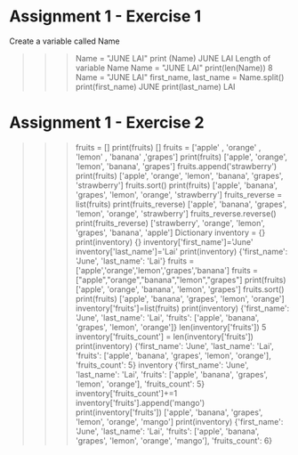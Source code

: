 # Assignment 1 - Exercise 1
Create a variable called Name
>>> Name = "JUNE LAI"
>>> print (Name)
JUNE LAI
Length of variable Name
>>> Name = "JUNE LAI"
>>> print(len(Name))
8
>>> Name = "JUNE LAI"
>>> first_name, last_name = Name.split()
>>> print(first_name)
JUNE
>>> print(last_name)
LAI
# Assignment 1 - Exercise 2
>>> fruits = []
>>> print(fruits)
[]
>>> fruits = ['apple' , 'orange' , 'lemon' , 'banana' ,'grapes']
>>> print(fruits)
['apple', 'orange', 'lemon', 'banana', 'grapes']
>>> fruits.append('strawberry')
>>> print(fruits)
['apple', 'orange', 'lemon', 'banana', 'grapes', 'strawberry']
>>> fruits.sort()
>>> print(fruits)
['apple', 'banana', 'grapes', 'lemon', 'orange', 'strawberry']
>>> fruits_reverse = list(fruits)
>>> print(fruits_reverse)
['apple', 'banana', 'grapes', 'lemon', 'orange', 'strawberry']
>>> fruits_reverse.reverse()
>>> print(fruits_reverse)
['strawberry', 'orange', 'lemon', 'grapes', 'banana', 'apple']
Dictionary
>>> inventory = {}
>>> print(inventory)
{}
>>> inventory['first_name']='June'
>>> inventory['last_name']='Lai'
>>> print(inventory)
{'first_name': 'June', 'last_name': 'Lai'}
>>> fruits = ['apple','orange','lemon','grapes','banana']
>>> fruits = ["apple","orange","banana","lemon","grapes"]
>>> print(fruits)
['apple', 'orange', 'banana', 'lemon', 'grapes']
>>> fruits.sort()
>>> print(fruits)
['apple', 'banana', 'grapes', 'lemon', 'orange']
>>> inventory['fruits']=list(fruits)
>>> print(inventory)
{'first_name': 'June', 'last_name': 'Lai', 'fruits': ['apple', 'banana', 'grapes', 'lemon', 'orange']}
>>> len(inventory['fruits'])
5
>>> inventory['fruits_count'] = len(inventory['fruits'])
>>> print(inventory)
{'first_name': 'June', 'last_name': 'Lai', 'fruits': ['apple', 'banana', 'grapes', 'lemon', 'orange'], 'fruits_count': 5}
>>> inventory
{'first_name': 'June', 'last_name': 'Lai', 'fruits': ['apple', 'banana', 'grapes', 'lemon', 'orange'], 'fruits_count': 5}
>>> inventory['fruits_count']+=1
>>> inventory['fruits'].append('mango')
>>> print(inventory['fruits'])
['apple', 'banana', 'grapes', 'lemon', 'orange', 'mango']
>>> print(inventory)
{'first_name': 'June', 'last_name': 'Lai', 'fruits': ['apple', 'banana', 'grapes', 'lemon', 'orange', 'mango'], 'fruits_count': 6}